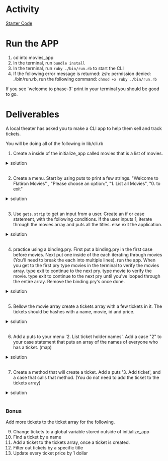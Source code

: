 # Activity
[Starter Code](https://github.com/learn-co-students/Phase-3-movie_app_101121)

# Run the APP
1. cd into movies_app
2. In the terminal, run `bundle install`
2. In the terminal, run  `ruby ./bin/run.rb` to start the CLI
3. If the following error message is returned: zsh: permission denied: ./bin/run.rb, run the following command: `chmod +x ruby ./bin/run.rb`

If you see 'welcome to phase-3' print in your terminal you should be good to go.

# Deliverables 
A local theater has asked you to make a CLI app to help them sell and track tickets. 

You will be doing all of the following in lib/cli.rb

1. Create a inside of the initialize_app called movies that is a list of movies. 
 <details>
      <summary>
        solution 
      </summary>
      <hr/>
        <img src="assets/image_1.png"
        alt="travel app solution"
        style="margin-right: 10px;" />
      <hr/>
     </details>
<br/>

2. Create a menu. Start by using puts to print a few strings. "Welcome to Flatiron Movies" ,  "Please choose an option:", "1. List all Movies", "0. to exit"

 <details>
      <summary>
        solution 
      </summary>
      <hr/>
        <img src="assets/image_2.png"
        alt="travel app solution"
        style="margin-right: 10px;" />
      <hr/>
     </details>
<br/>

3. Use `gets.strip` to get an input from a user. Create an if or case statement, with the following conditions. If the user inputs 1, iterate through the movies array and puts all the titles. else exit the application. 

 <details>
      <summary>
        solution 
      </summary>
      <hr/>
        <img src="assets/image_3.png"
        alt="travel app solution"
        style="margin-right: 10px;" />
      <hr/>
     </details>
<br/>

4. practice using a binding.pry. First put a binding.pry in the first case before movies. 
Next put one inside of the each iterating through movies (You'll need to break the each into multiple lines). run the app. When you get to the first pry type movies in the terminal to verify the movies array. type exit to continue to the next pry. type movie to verify the movie. type exit to continue to the next pry until you've looped through the entire array. Remove the binding.pry's once done.

 <details>
      <summary>
        solution 
      </summary>
      <hr/>
        <img src="assets/image_4.png"
        alt="travel app solution"
        style="margin-right: 10px;" />
      <hr/>
     </details>
<br/>

5. Bellow the movie array create a tickets array with a few tickets in it. The tickets should be hashes with a name, movie, id and price.

 <details>
      <summary>
        solution 
      </summary>
      <hr/>
        <img src="assets/image_5.png"
        alt="travel app solution"
        style="margin-right: 10px;" />
      <hr/>
     </details>
<br/>

6. Add a puts to your menu '2. List ticket holder names'. Add a case "2" to your case statement that puts an array of the names of everyone who has a ticket. (map)


 <details>
      <summary>
        solution 
      </summary>
      <hr/>
        <img src="assets/image_6.png"
        alt="travel app solution"
        style="margin-right: 10px;" />
      <hr/>
     </details>
<br/>

7. Create a method that will create a ticket. Add a puts '3. Add ticket', and a case that calls that method. (You do not need to add the ticket to the tickets array)

 <details>
      <summary>
        solution 
      </summary>
      <hr/>
        <img src="assets/image_7.png"
        alt="travel app solution"
        style="margin-right: 10px;" />
        <img src="assets/image_8.png"
        alt="travel app solution"
        style="margin-right: 10px;" />
      <hr/>
     </details>
<br/>

### Bonus

Add more tickets to the ticket array for the following.

9. Change tickets to a global variable stored outside of initialize_app
8. Find a ticket by a name
9. Add a ticket to the tickets array, once a ticket is created. 
10. Filter out tickets by a specific title
11. Update every ticket price by 1 dollar

